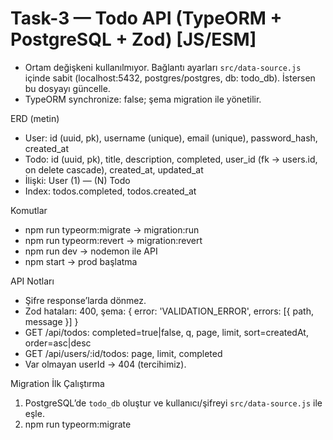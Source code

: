 # Task-3 — Todo API (TypeORM + PostgreSQL + Zod) [JS/ESM]

- Ortam değişkeni kullanılmıyor. Bağlantı ayarları `src/data-source.js` içinde sabit (localhost:5432, postgres/postgres, db: todo_db). İstersen bu dosyayı güncelle.
- TypeORM synchronize: false; şema migration ile yönetilir.

ERD (metin)
- User: id (uuid, pk), username (unique), email (unique), password_hash, created_at
- Todo: id (uuid, pk), title, description, completed, user_id (fk → users.id, on delete cascade), created_at, updated_at
- İlişki: User (1) — (N) Todo
- Index: todos.completed, todos.created_at

Komutlar
- npm run typeorm:migrate → migration:run
- npm run typeorm:revert → migration:revert
- npm run dev → nodemon ile API
- npm start → prod başlatma

API Notları
- Şifre response’larda dönmez.
- Zod hataları: 400, şema: { error: 'VALIDATION_ERROR', errors: [{ path, message }] }
- GET /api/todos: completed=true|false, q, page, limit, sort=createdAt, order=asc|desc
- GET /api/users/:id/todos: page, limit, completed
- Var olmayan userId → 404 (tercihimiz).

Migration İlk Çalıştırma
1) PostgreSQL’de `todo_db` oluştur ve kullanıcı/şifreyi `src/data-source.js` ile eşle.
2) npm run typeorm:migrate
